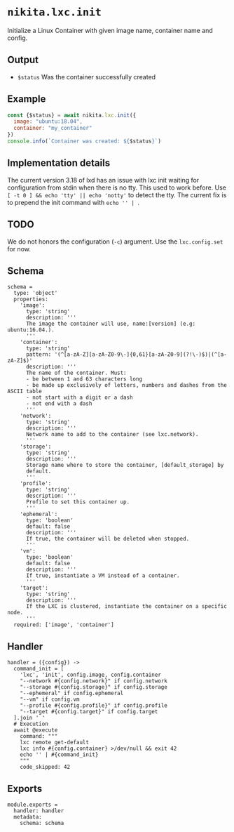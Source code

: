 
# `nikita.lxc.init`

Initialize a Linux Container with given image name, container name and config.

## Output

* `$status`
  Was the container successfully created

## Example

```js
const {$status} = await nikita.lxc.init({
  image: "ubuntu:18.04",
  container: "my_container"
})
console.info(`Container was created: ${$status}`)
```

## Implementation details

The current version 3.18 of lxd has an issue with lxc init waiting for
configuration from stdin when there is no tty. This used to work before. Use
`[ -t 0 ] && echo 'tty' || echo 'notty'` to detect the tty. The current
fix is to prepend the init command with `echo '' | `.

## TODO

We do not honors the configuration (`-c`) argument. Use the `lxc.config.set` for
now.

## Schema

    schema =
      type: 'object'
      properties:
        'image':
          type: 'string'
          description: '''
          The image the container will use, name:[version] (e.g: ubuntu:16.04.).
          '''
        'container':
          type: 'string'
          pattern: '(^[a-zA-Z][a-zA-Z0-9\-]{0,61}[a-zA-Z0-9](?!\-)$)|(^[a-zA-Z]$)'
          description: '''
          The name of the container. Must:
          - be between 1 and 63 characters long
          - be made up exclusively of letters, numbers and dashes from the ASCII table
          - not start with a digit or a dash
          - not end with a dash
          '''
        'network':
          type: 'string'
          description: '''
          Network name to add to the container (see lxc.network).
          '''
        'storage':
          type: 'string'
          description: '''
          Storage name where to store the container, [default_storage] by
          default.
          '''
        'profile':
          type: 'string'
          description: '''
          Profile to set this container up.
          '''
        'ephemeral':
          type: 'boolean'
          default: false
          description: '''
          If true, the container will be deleted when stopped.
          '''
        'vm':
          type: 'boolean'
          default: false
          description: '''
          If true, instantiate a VM instead of a container.
          '''
        'target':
          type: 'string'
          description: '''
          If the LXC is clustered, instantiate the container on a specific node.
          '''
      required: ['image', 'container']

## Handler

    handler = ({config}) ->
      command_init = [
        'lxc', 'init', config.image, config.container
        "--network #{config.network}" if config.network
        "--storage #{config.storage}" if config.storage
        "--ephemeral" if config.ephemeral
        "--vm" if config.vm
        "--profile #{config.profile}" if config.profile
        "--target #{config.target}" if config.target
      ].join ' '
      # Execution
      await @execute
        command: """
        lxc remote get-default
        lxc info #{config.container} >/dev/null && exit 42
        echo '' | #{command_init}
        """
        code_skipped: 42

## Exports

    module.exports =
      handler: handler
      metadata:
        schema: schema

